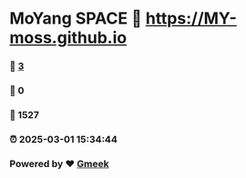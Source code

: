 # MoYang SPACE :link: https://MY-moss.github.io 
### :page_facing_up: [3](https://MY-moss.github.io/tag.html) 
### :speech_balloon: 0 
### :hibiscus: 1527 
### :alarm_clock: 2025-03-01 15:34:44 
### Powered by :heart: [Gmeek](https://github.com/Meekdai/Gmeek)
